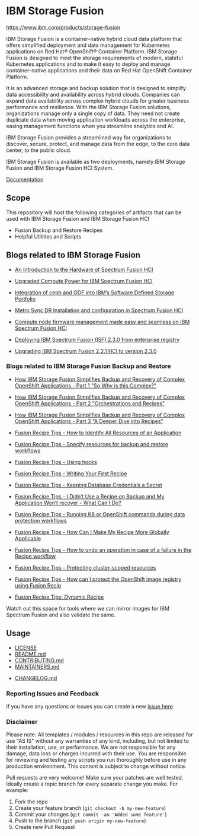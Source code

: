 <!-- This should be the location of the title of the repository, normally the short name -->
# IBM Storage Fusion

https://www.ibm.com/products/storage-fusion

IBM Storage Fusion is a container-native hybrid cloud data platform that offers simplified deployment and data management for Kubernetes applications on Red Hat® OpenShift® Container Platform. IBM Storage Fusion is designed to meet the storage requirements of modern, stateful Kubernetes applications and to make it easy to deploy and manage container-native applications and their data on Red Hat OpenShift Container Platform.

It is an advanced storage and backup solution that is designed to simplify data accessibility and availability across hybrid clouds. Companies can expand data availability across complex hybrid clouds for greater business performance and resilience. With the IBM Storage Fusion solutions, organizations manage only a single copy of data. They need not create duplicate data when moving application workloads across the enterprise, easing management functions when you streamline analytics and AI.

IBM Storage Fusion provides a streamlined way for organizations to discover, secure, protect, and manage data from the edge, to the core data center, to the public cloud.

IBM Storage Fusion is available as two deployments, namely IBM Storage Fusion and IBM Storage Fusion HCI System.

[Documentation](https://www.ibm.com/docs/en/storage-fusion)

<!-- Build Status, is a great thing to have at the top of your repository, it shows that you take your CI/CD as first class citizens -->
<!-- [![Build Status](https://travis-ci.org/jjasghar/ibm-cloud-cli.svg?branch=master)](https://travis-ci.org/jjasghar/ibm-cloud-cli) -->

<!-- Not always needed, but a scope helps the user understand in a short sentance like below, why this repo exists -->

## Scope

This repository will host  the following categories of artifacts that can be used with IBM Storage Fusion and IBM Storage Fusion HCI

- Fusion Backup and Restore Recipes
- Helpful Utilities and Scripts


## Blogs related to IBM Storage Fusion ##

* [An Introduction to the Hardware of Spectrum Fusion HCI](https://community.ibm.com/community/user/storage/blogs/joe-wigglesworth/2022/10/21/an-introduction-to-the-hardware-of-spectrum-fusion?CommunityKey=e596ba82-cd57-4fae-8042-163e59279ff3)

* [Upgraded Compute Power for IBM Spectrum Fusion HCI](https://community.ibm.com/community/user/storage/blogs/joe-wigglesworth/2022/11/01/upgraded-compute-power-for-ibm-spectrum-fusion-hci?CommunityKey=e596ba82-cd57-4fae-8042-163e59279ff3)


* [Integration of ceph and ODF into IBM’s Software Defined Storage Portfolio](https://community.ibm.com/community/user/storage/blogs/matthew-leib/2022/10/12/integration-of-ceph?CommunityKey=e596ba82-cd57-4fae-8042-163e59279ff3)

* [Metro Sync DR Installation and configuration in Spectrum Fusion HCI](https://community.ibm.com/community/user/storage/blogs/divya-r/2022/11/03/metrodr-installation?CommunityKey=e596ba82-cd57-4fae-8042-163e59279ff3)

* [Compute node firmware management made easy and seamless on IBM Spectrum Fusion HCI](https://community.ibm.com/community/user/storage/blogs/pruthvi-t-d/2022/11/03/compute-node-firmware-management-made-easy-and-sea?CommunityKey=e596ba82-cd57-4fae-8042-163e59279ff3)

* [Deploying IBM Spectrum Fusion (ISF) 2.3.0 from enterprise registry](https://community.ibm.com/community/user/storage/blogs/divya-jain/2022/10/14/deploying-ibm-spectrum-fusion-isf-230-from-enterpr?CommunityKey=e596ba82-cd57-4fae-8042-163e59279ff3)

* [Upgrading IBM Spectrum Fusion 2.2.1 HCI to version 2.3.0](https://community.ibm.com/community/user/storage/blogs/anshu-garg/2022/10/19/upgrading-ibm-spectrum-fusion-221-hci-to-version-2?CommunityKey=e596ba82-cd57-4fae-8042-163e59279ff3)

### Blogs related to IBM Storage Fusion Backup and Restore ###

* [How IBM Storage Fusion Simplifies Backup and Recovery of Complex OpenShift Applications - Part 1 "So Why is this Complex?"](https://community.ibm.com/community/user/storage/blogs/jim-smith/2023/07/27/ibm-storage-fusion-backup-restore-recipe-1?CommunityKey=e596ba82-cd57-4fae-8042-163e59279ff3)

* [How IBM Storage Fusion Simplifies Backup and Recovery of Complex OpenShift Applications - Part 2 "Orchestrations and Recipes"](https://community.ibm.com/community/user/storage/blogs/jim-smith/2023/08/01/how-ibm-storage-fusion-simplifies-backup-and-recov?CommunityKey=e596ba82-cd57-4fae-8042-163e59279ff3)

* [How IBM Storage Fusion Simplifies Backup and Recovery of Complex OpenShift Applications - Part 3 “A Deeper Dive into Recipes"](https://community.ibm.com/community/user/storage/blogs/jim-smith/2023/08/04/how-ibm-storage-fusion-simplifies-backup-and-recov?CommunityKey=e596ba82-cd57-4fae-8042-163e59279ff3)

* [Fusion Recipe Tips - How to Identify All Resources of an Application](https://community.ibm.com/community/user/blogs/sandeep-prajapati/2024/01/21/identify-application-resources-for-backup-and-reco?CommunityKey=e596ba82-cd57-4fae-8042-163e59279ff3)

* [Fusion Recipe Tips - Specify resources for backup and restore workflows](https://community.ibm.com/community/user/blogs/sandeep-prajapati/2024/02/14/fusion-recipe-tips-specify-resources-for-backup-an?CommunityKey=e596ba82-cd57-4fae-8042-163e59279ff3)

* [Fusion Recipe Tips - Using hooks](https://community.ibm.com/community/user/blogs/sandeep-prajapati/2024/02/22/fusion-recipe-tips-using-hooks?CommunityKey=e596ba82-cd57-4fae-8042-163e59279ff3)

* [Fusion Recipe Tips - Writing Your First Recipe](https://community.ibm.com/community/user/blogs/jim-smith/2024/02/28/fusion-recipe-tips-first-recipe)

* [Fusion Recipe Tips - Keeping Database Credentials a Secret](https://community.ibm.com/community/user/blogs/ashish-gupta/2024/03/05/fusion-recipe-tips-keeping-database-credentials-a?CommunityKey=e596ba82-cd57-4fae-8042-163e59279ff3)

* [Fusion Recipe Tips - I Didn’t Use a Recipe on Backup and My Application Won’t recover - What Can I Do?](https://community.ibm.com/community/user/blogs/jim-smith/2024/03/13/fusion-recipe-tips-no-backup-recipe?CommunityKey=e596ba82-cd57-4fae-8042-163e59279ff3)

* [Fusion Recipe Tips - Running K8 or OpenShift commands during data protection workflows](https://community.ibm.com/community/user/blogs/sandeep-prajapati/2024/03/23/fusion-recipe-tips-running-k8-or-openshift-command?CommunityKey=e596ba82-cd57-4fae-8042-163e59279ff3)

* [Fusion Recipe Tips - How Can I Make My Recipe More Globally Applicable](https://community.ibm.com/community/user/blogs/ashish-gupta/2024/03/25/fusion-recipe-tips-keeping-database-credentials-a?CommunityKey=e596ba82-cd57-4fae-8042-163e59279ff3)

* [Fusion Recipe Tips - How to undo an operation in case of a failure in the Recipe workflow](https://community.ibm.com/community/user/blogs/sandeep-prajapati/2024/04/05/fusion-recipe-tips-how-to-undo-an-operation-in-cas?CommunityKey=e596ba82-cd57-4fae-8042-163e59279ff3)

* [Fusion Recipe Tips - Protecting cluster-scoped resources](https://community.ibm.com/community/user/blogs/jim-smith/2024/04/12/fusion-recipe-tips?CommunityKey=e596ba82-cd57-4fae-8042-163e59279ff3)

* [Fusion Recipe Tips - How can I protect the OpenShift image registry using Fusion Recip](https://community.ibm.com/community/user/blogs/ashish-gupta/2024/04/17/fusion-recipe-tips-keeping-database-credentials-a?CommunityKey=e596ba82-cd57-4fae-8042-163e59279ff3)

* [Fusion Recipe Tips: Dynamic Recipe](https://community.ibm.com/community/user/blogs/ashish-gupta/2025/06/04/fusion-dynamic-recipe)

Watch out this space for tools where we can mirror images for IBM Spectrum Fusion and also validate the same.

<!-- A more detailed Usage or detailed explaination of the repository here -->


## Usage
* [LICENSE](LICENSE)
* [README.md](README.md)
* [CONTRIBUTING.md](CONTRIBUTING.md)
* [MAINTAINERS.md](MAINTAINERS.md)
<!-- A Changelog allows you to track major changes and things that happen, https://github.com/github-changelog-generator/github-changelog-generator can help automate the process -->
* [CHANGELOG.md](CHANGELOG.md)

### Reporting Issues and Feedback
<!-- Questions can be useful but optional, this gives you a place to say, "This is how to contact this project maintainers or create PRs -->
If you have any questions or issues you can create a new [issue here](https://github.com/IBM/storage-fusion/issues)

### Disclaimer

Please note: All templates / modules / resources in this repo are released for use "AS IS" without any warranties of
any kind, including, but not limited to their installation, use, or performance. We are not responsible for any damage,
data loss or charges incurred with their use. You are responsible for reviewing and testing any scripts you run
thoroughly before use in any production environment. This content is subject to change without notice.

Pull requests are very welcome! Make sure your patches are well tested.
Ideally create a topic branch for every separate change you make. For
example:

1. Fork the repo
2. Create your feature branch (`git checkout -b my-new-feature`)
3. Commit your changes (`git commit -am 'Added some feature'`)
4. Push to the branch (`git push origin my-new-feature`)
5. Create new Pull Request
